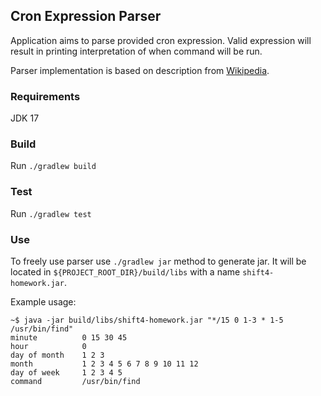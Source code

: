 ## Cron Expression Parser

Application aims to parse provided cron expression. Valid expression will result in printing interpretation of when
command will be run.

Parser implementation is based on description from [Wikipedia](https://en.wikipedia.org/wiki/Cron).

### Requirements

JDK 17

### Build

Run `./gradlew build`

### Test

Run `./gradlew test`

### Use

To freely use parser use `./gradlew jar` method to generate jar. It will be located in `${PROJECT_ROOT_DIR}/build/libs` with a name `shift4-homework.jar`.

Example usage:
```
~$ java -jar build/libs/shift4-homework.jar "*/15 0 1-3 * 1-5 /usr/bin/find"
minute          0 15 30 45
hour            0
day of month    1 2 3
month           1 2 3 4 5 6 7 8 9 10 11 12
day of week     1 2 3 4 5
command         /usr/bin/find
```
